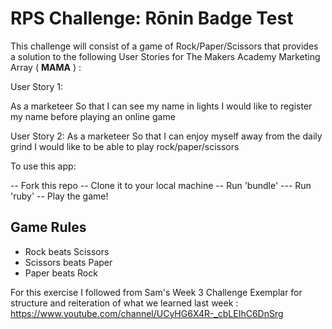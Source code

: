 # RPS Challenge: Rōnin Badge Test

This challenge will consist of a game of Rock/Paper/Scissors that provides a solution to the following User Stories for The Makers Academy Marketing Array ( **MAMA** ) :


User Story 1:

As a marketeer
So that I can see my name in lights
I would like to register my name before playing an online game

User Story 2:
As a marketeer
So that I can enjoy myself away from the daily grind
I would like to be able to play rock/paper/scissors

To use this app:

-- Fork this repo
-- Clone it to your local machine
-- Run 'bundle'
--- Run 'ruby'
-- Play the game!



## Game Rules

- Rock beats Scissors
- Scissors beats Paper
- Paper beats Rock






For this exercise I followed from Sam's Week 3 Challenge Exemplar for structure and reiteration of what we learned last week : https://www.youtube.com/channel/UCyHG6X4R-_cbLEIhC6DnSrg

